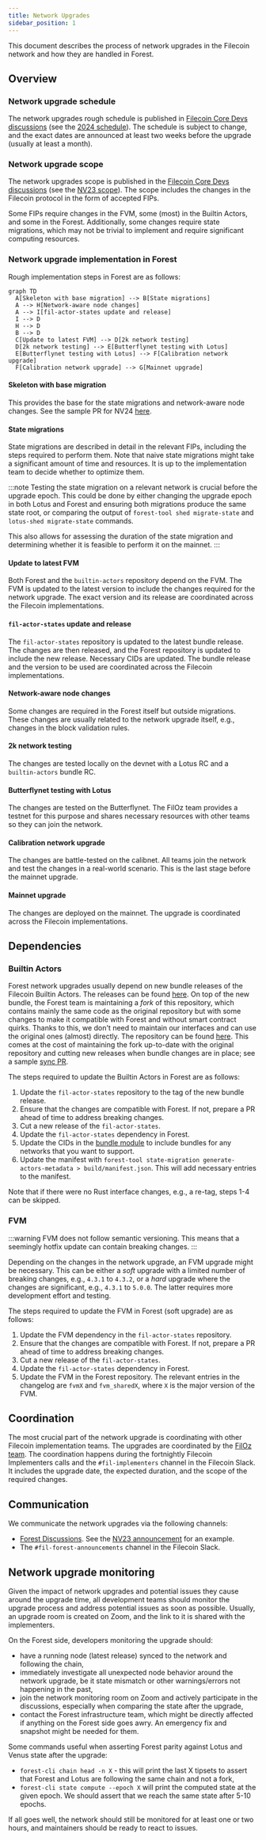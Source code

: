 ```yaml
---
title: Network Upgrades
sidebar_position: 1
---
```


This document describes the process of network upgrades in the Filecoin network and how they are handled in Forest.

## Overview

### Network upgrade schedule

The network upgrades rough schedule is published in [Filecoin Core Devs discussions](https://github.com/filecoin-project/core-devs/discussions) (see the [2024 schedule](https://github.com/filecoin-project/core-devs/discussions/155)). The schedule is subject to change, and the exact dates are announced at least two weeks before the upgrade (usually at least a month).

### Network upgrade scope

The network upgrades scope is published in the [Filecoin Core Devs discussions](https://github.com/filecoin-project/core-devs/discussions) (see the [NV23 scope](https://github.com/filecoin-project/core-devs/discussions/149)). The scope includes the changes in the Filecoin protocol in the form of accepted FIPs.

Some FIPs require changes in the FVM, some (most) in the Builtin Actors, and some in the Forest. Additionally, some changes require state migrations, which may not be trivial to implement and require significant computing resources.

### Network upgrade implementation in Forest

Rough implementation steps in Forest are as follows:

```mermaid
graph TD
  A[Skeleton with base migration] --> B[State migrations]
  A --> H[Network-aware node changes]
  A --> I[fil-actor-states update and release]
  I --> D
  H --> D
  B --> D
  C[Update to latest FVM] --> D[2k network testing]
  D[2k network testing] --> E[Butterflynet testing with Lotus]
  E[Butterflynet testing with Lotus] --> F[Calibration network upgrade]
  F[Calibration network upgrade] --> G[Mainnet upgrade]
```

#### Skeleton with base migration

This provides the base for the state migrations and network-aware node changes. See the sample PR for NV24 [here](https://github.com/ChainSafe/forest/pull/4819).

#### State migrations

State migrations are described in detail in the relevant FIPs, including the steps required to perform them. Note that naive state migrations might take a significant amount of time and resources. It is up to the implementation team to decide whether to optimize them.

:::note
Testing the state migration on a relevant network is crucial before the upgrade epoch. This could be done by either changing the upgrade epoch in both Lotus and Forest and ensuring both migrations produce the same state root, or comparing the output of `forest-tool shed migrate-state` and `lotus-shed migrate-state` commands.

This also allows for assessing the duration of the state migration and determining whether it is feasible to perform it on the mainnet.
:::

#### Update to latest FVM

Both Forest and the `builtin-actors` repository depend on the FVM. The FVM is updated to the latest version to include the changes required for the network upgrade. The exact version and its release are coordinated across the Filecoin implementations.

#### `fil-actor-states` update and release

The `fil-actor-states` repository is updated to the latest bundle release. The changes are then released, and the Forest repository is updated to include the new release. Necessary CIDs are updated. The bundle release and the version to be used are coordinated across the Filecoin implementations.

#### Network-aware node changes

Some changes are required in the Forest itself but outside migrations. These changes are usually related to the network upgrade itself, e.g., changes in the block validation rules.

#### 2k network testing

The changes are tested locally on the devnet with a Lotus RC and a `builtin-actors` bundle RC.

#### Butterflynet testing with Lotus

The changes are tested on the Butterflynet. The FilOz team provides a testnet for this purpose and shares necessary resources with other teams so they can join the network.

#### Calibration network upgrade

The changes are battle-tested on the calibnet. All teams join the network and test the changes in a real-world scenario. This is the last stage before the mainnet upgrade.

#### Mainnet upgrade

The changes are deployed on the mainnet. The upgrade is coordinated across the Filecoin implementations.

## Dependencies

### Builtin Actors

Forest network upgrades usually depend on new bundle releases of the Filecoin Builtin Actors. The releases can be found [here](https://github.com/filecoin-project/builtin-actors/releases). On top of the new bundle, the Forest team is maintaining a _fork_ of this repository, which contains mainly the same code as the original repository but with some changes to make it compatible with Forest and without smart contract quirks. Thanks to this, we don't need to maintain our interfaces and can use the original ones (almost) directly. The repository can be found [here](https://github.com/ChainSafe/fil-actor-states). This comes at the cost of maintaining the fork up-to-date with the original repository and cutting new releases when bundle changes are in place; see a sample [sync PR](https://github.com/ChainSafe/fil-actor-states/pull/311).

The steps required to update the Builtin Actors in Forest are as follows:

1. Update the `fil-actor-states` repository to the tag of the new bundle release.
2. Ensure that the changes are compatible with Forest. If not, prepare a PR ahead of time to address breaking changes.
3. Cut a new release of the `fil-actor-states`.
4. Update the `fil-actor-states` dependency in Forest.
5. Update the CIDs in the [bundle module](https://github.com/ChainSafe/forest/blob/main/src/networks/actors_bundle.rs) to include bundles for any networks that you want to support.
6. Update the manifest with `forest-tool state-migration generate-actors-metadata > build/manifest.json`. This will add necessary entries to the manifest.

Note that if there were no Rust interface changes, e.g., a re-tag, steps 1-4 can be skipped.

### FVM

:::warning
FVM does not follow semantic versioning. This means that a seemingly hotfix update can contain breaking changes.
:::

Depending on the changes in the network upgrade, an FVM upgrade might be necessary. This can be either a _soft_ upgrade with a limited number of breaking changes, e.g., `4.3.1` to `4.3.2`, or a _hard_ upgrade where the changes are significant, e.g., `4.3.1` to `5.0.0`. The latter requires more development effort and testing.

The steps required to update the FVM in Forest (soft upgrade) are as follows:

1. Update the FVM dependency in the `fil-actor-states` repository.
2. Ensure that the changes are compatible with Forest. If not, prepare a PR ahead of time to address breaking changes.
3. Cut a new release of the `fil-actor-states`.
4. Update the `fil-actor-states` dependency in Forest.
5. Update the FVM in the Forest repository. The relevant entries in the changelog are `fvmX` and `fvm_sharedX`, where `X` is the major version of the FVM.

## Coordination

The most crucial part of the network upgrade is coordinating with other Filecoin implementation teams. The upgrades are coordinated by the [FilOz team](https://www.filoz.org). The coordination happens during the fortnightly Filecoin Implementers calls and the `#fil-implementers` channel in the Filecoin Slack. It includes the upgrade date, the expected duration, and the scope of the required changes.

## Communication

We communicate the network upgrades via the following channels:

- [Forest Discussions](https://github.com/ChainSafe/forest/discussions). See the [NV23 announcement](https://github.com/ChainSafe/forest/discussions/4488) for an example.
- The `#fil-forest-announcements` channel in the Filecoin Slack.

## Network upgrade monitoring

Given the impact of network upgrades and potential issues they cause around the upgrade time, all development teams should monitor the upgrade process and address potential issues as soon as possible. Usually, an upgrade room is created on Zoom, and the link to it is shared with the implementers.

On the Forest side, developers monitoring the upgrade should:

- have a running node (latest release) synced to the network and following the chain,
- immediately investigate all unexpected node behavior around the network upgrade, be it state mismatch or other warnings/errors not happening in the past,
- join the network monitoring room on Zoom and actively participate in the discussions, especially when comparing the state after the upgrade,
- contact the Forest infrastructure team, which might be directly affected if anything on the Forest side goes awry. An emergency fix and snapshot might be needed for them.

Some commands useful when asserting Forest parity against Lotus and Venus state after the upgrade:

- `forest-cli chain head -n X` - this will print the last X tipsets to assert that Forest and Lotus are following the same chain and not a fork,
- `forest-cli state compute --epoch X` will print the computed state at the given epoch. We should assert that we reach the same state after 5-10 epochs.

If all goes well, the network should still be monitored for at least one or two hours, and maintainers should be ready to react to issues.
